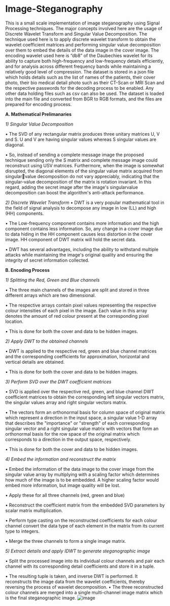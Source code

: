 # Image-Steganography
This is a small scale implementation of image steganography using Signal Processing techniques. The major concepts involved here are the usage of Discrete Wavelet Transform and Singular Value Decomposition.
The technique used here is to apply discrete wavelet transform to obtain the wavelet coefficient matrices and performing singular value decomposition over them to embed the details of the data image in the cover image. The encoding wavelet used here is “db8” of the Daubechies wavelet for its ability to capture both high-frequency and low-frequency details efficiently, and for analysis across different frequency bands while maintaining a relatively good level of compression.
The dataset is stored in a json file which holds details such as the list of names of the patients, their cover photo, their bio medical detail photo such as their CT-Scan or MRI Scan and the respective passwords for the decoding process to be enabled. Any other data holding files such as csv can also be used. The dataset is loaded into the main file and converted from BGR to RGB formats, and the files are prepared for encoding process.

**A. Mathematical Prelimanaries**

_1) Singular Value Decomposition_

• The SVD of any rectangular matrix produces three unitary matrices U, V and S. U and V are having singular values whereas S singular values are diagonal.

• So, instead of sending a complete message image the proposed technique sending only the S matrix and complete message image could reconstruct using USV matrices. Furthermore, when the image is somewhat disrupted, the diagonal elements of the singular value matrix acquired from singularvalue decomposition do not vary appreciably, indicating that the singular-value decomposition of the matrix is rotation invariant. In this regard, adding the secret image after the image's singularvalue decomposition can boost the algorithm's anti-attack performance.

_2) Discrete Wavelet Transform_
• DWT is a very popular mathematical tool in the field of signal analysis to decompose any image in low (LL) and high (HH) components.

• The Low-frequency component contains more information and the high component contains less information. So, any change in a cover image due to data hiding in the HH component causes less distortion in the cover image. HH component of DWT matrix will hold the secret data.

• DWT has several advantages, including the ability to withstand multiple attacks while maintaining the image's original quality and ensuring the integrity of secret information collected.

**B. Encoding Process**

_1) Splitting the Red, Green and Blue channels_

• The three main channels of the images are split and stored in three different arrays which are two dimensional.

• The respective arrays contain pixel values representing the respective colour intensities of each pixel in the image. Each value in this array denotes the amount of red colour present at the corresponding pixel location.

• This is done for both the cover and data to be hidden images.

_2) Apply DWT to the obtained channels_

• DWT is applied to the respective red, green and blue channel matrices and the corresponding coefficients for approximation, horizontal and vertical details are obtained.

• This is done for both the cover and data to be hidden images.

_3) Perform SVD over the DWT coefficient matrices_

• SVD is applied over the respective red, green, and blue channel DWT coefficient matrices to obtain the corresponding left singular vectors matrix, the singular values array and right singular vectors matrix.

• The vectors form an orthonormal basis for column space of original matrix which represent a direction in the input space, a singular value 1-D array that describes the 
"importance" or "strength" of each corresponding singular vector and a right singular value matrix with vectors that form an orthonormal basis for the row space of the original matrix which corresponds to a direction in the output space, respectively.

• This is done for both the cover and data to be hidden images.

_4) Embed the information and reconstruct the matrix_

• Embed the information of the data image to the cover image from the singular value array by multiplying with a scaling factor which determines how much of the image is to be embedded. A higher scaling factor would embed more information, but image quality will be lost.

• Apply these for all three channels (red, green and blue)

• Reconstruct the coefficient matrix from the embedded SVD parameters by scalar matrix multiplication.

• Perform type casting on the reconstructed coefficients for each colour channel convert the data type of each element in the matrix from its current type to integers.

• Merge the three channels to form a single image matrix.

_5) Extract details and apply IDWT to generate steganographic image_

• Split the processed image into its individual colour channels and pair each channel with its corresponding detail coefficients and store it in a tuple.

• The resulting tuple is taken, and inverse DWT is performed. It reconstructs the image data from the wavelet coefficients, thereby reversing the process of wavelet decomposition.
• The three reconstructed colour channels are merged into a single multi-channel image matrix which is the final steganographic image.
![image](https://github.com/RanjithBMR/Image-Steganography/assets/147130369/ed4a47f9-9557-4d31-83c2-ffdd79982b82)
